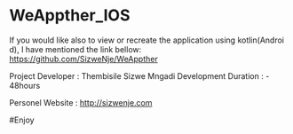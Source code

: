 # WeAppther_IOS

If you would like also to view or recreate the application using kotlin(Androi d), I have mentioned the link bellow:
https://github.com/SizweNje/WeAppther

Project Developer : Thembisile Sizwe Mngadi Development Duration : - 48hours

Personel Website : http://sizwenje.com

#Enjoy
